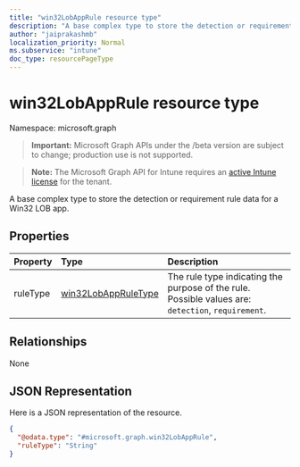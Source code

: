 ```yaml
---
title: "win32LobAppRule resource type"
description: "A base complex type to store the detection or requirement rule data for a Win32 LOB app."
author: "jaiprakashmb"
localization_priority: Normal
ms.subservice: "intune"
doc_type: resourcePageType
---
```


# win32LobAppRule resource type

Namespace: microsoft.graph
> **Important:** Microsoft Graph APIs under the /beta version are subject to change; production use is not supported.

> **Note:** The Microsoft Graph API for Intune requires an [active Intune license](https://go.microsoft.com/fwlink/?linkid=839381) for the tenant.


A base complex type to store the detection or requirement rule data for a Win32 LOB app.

## Properties
|Property|Type|Description|
|:---|:---|:---|
|ruleType|[win32LobAppRuleType](../resources/intune-apps-win32lobappruletype.md)|The rule type indicating the purpose of the rule. Possible values are: `detection`, `requirement`.|

## Relationships
None

## JSON Representation
Here is a JSON representation of the resource.
<!-- {
  "blockType": "resource",
  "@odata.type": "microsoft.graph.win32LobAppRule"
}
-->
``` json
{
  "@odata.type": "#microsoft.graph.win32LobAppRule",
  "ruleType": "String"
}
```
